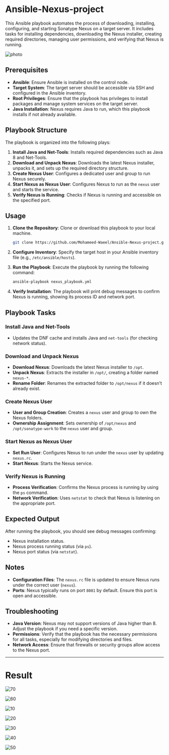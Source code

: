 # Ansible-Nexus-project

This Ansible playbook automates the process of downloading, installing, configuring, and starting Sonatype Nexus on a target server. It includes tasks for installing dependencies, downloading the Nexus installer, creating required directories, managing user permissions, and verifying that Nexus is running.

![photo](https://github.com/user-attachments/assets/13cdaadd-8467-4c69-bbb8-25113a814b56)

## Prerequisites

- **Ansible**: Ensure Ansible is installed on the control node.
- **Target System**: The target server should be accessible via SSH and configured in the Ansible inventory.
- **Root Privileges**: Ensure that the playbook has privileges to install packages and manage system services on the target server.
- **Java Installation**: Nexus requires Java to run, which this playbook installs if not already available.

## Playbook Structure

The playbook is organized into the following plays:

1. **Install Java and Net-Tools**: Installs required dependencies such as Java 8 and Net-Tools.
2. **Download and Unpack Nexus**: Downloads the latest Nexus installer, unpacks it, and sets up the required directory structure.
3. **Create Nexus User**: Configures a dedicated user and group to run Nexus securely.
4. **Start Nexus as Nexus User**: Configures Nexus to run as the `nexus` user and starts the service.
5. **Verify Nexus is Running**: Checks if Nexus is running and accessible on the specified port.

## Usage

1. **Clone the Repository**: Clone or download this playbook to your local machine.

   ```bash
   git clone https://github.com/Mohameed-Waeel/Ansible-Nexus-project.git
   ```

2. **Configure Inventory**: Specify the target host in your Ansible inventory file (e.g., `/etc/ansible/hosts`).

3. **Run the Playbook**: Execute the playbook by running the following command:

   ```bash
   ansible-playbook nexus_playbook.yml
   ```

4. **Verify Installation**: The playbook will print debug messages to confirm Nexus is running, showing its process ID and network port.

## Playbook Tasks

### Install Java and Net-Tools

- Updates the DNF cache and installs Java  and `net-tools` (for checking network status).
  
### Download and Unpack Nexus

- **Download Nexus**: Downloads the latest Nexus installer to `/opt`.
- **Unpack Nexus**: Extracts the installer in `/opt/`, creating a folder named `nexus-*`.
- **Rename Folder**: Renames the extracted folder to `/opt/nexus` if it doesn’t already exist.

### Create Nexus User

- **User and Group Creation**: Creates a `nexus` user and group to own the Nexus folders.
- **Ownership Assignment**: Sets ownership of `/opt/nexus` and `/opt/sonatype-work` to the `nexus` user and group.

### Start Nexus as Nexus User

- **Set Run User**: Configures Nexus to run under the `nexus` user by updating `nexus.rc`.
- **Start Nexus**: Starts the Nexus service.

### Verify Nexus is Running

- **Process Verification**: Confirms the Nexus process is running by using the `ps` command.
- **Network Verification**: Uses `netstat` to check that Nexus is listening on the appropriate port.

## Expected Output

After running the playbook, you should see debug messages confirming:

- Nexus installation status.
- Nexus process running status (via `ps`).
- Nexus port status (via `netstat`).

## Notes

- **Configuration Files**: The `nexus.rc` file is updated to ensure Nexus runs under the correct user (`nexus`).
- **Ports**: Nexus typically runs on port `8081` by default. Ensure this port is open and accessible.

## Troubleshooting

- **Java Version**: Nexus may not support versions of Java higher than 8. Adjust the playbook if you need a specific version.
- **Permissions**: Verify that the playbook has the necessary permissions for all tasks, especially for modifying directories and files.
- **Network Access**: Ensure that firewalls or security groups allow access to the Nexus port.

---

# Result
![70](https://github.com/user-attachments/assets/7ec7158a-4918-4c9d-9acf-aded29fa28f0)

![60](https://github.com/user-attachments/assets/20a7424c-a38a-4d77-bc79-770d44dbdb5a)

![10](https://github.com/user-attachments/assets/fddd8962-0351-4e29-9c30-37197d87fd95)

![20](https://github.com/user-attachments/assets/d4e02b1e-fa97-4bbb-89ce-36a2e76ed6ed)

![30](https://github.com/user-attachments/assets/650de792-ae28-4770-affc-6ef428551bb8)

![40](https://github.com/user-attachments/assets/34a1c32d-1232-48f8-b709-04ad7b014205)

![50](https://github.com/user-attachments/assets/09c7ae50-813c-4cb2-a37c-5ceb1cf5bce7)
